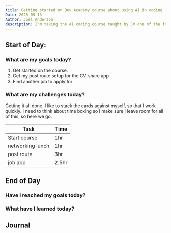 ```yaml
---
title: Getting started on Dev Academy course about using AI in coding
Date: 2025-05-13
Author: Joel Anderson
description: I'm taking the AI coding course taught by JV one of the founders of Dev Academy. Interested to see what they think about using AI in coding, but mostly curious how I can use it to supercharge my learning and not, be a crutch.
---
```


## Start of Day:

### What are my goals today?
1. Get started on the course.
2. Get my post route setup for the CV-share app
3. Find another job to apply for

### What are my challenges today?
Getting it all done. I like to stack the cards against myself, so that I work quickly. I need to think about time boxing so I make sure I leave room for all of this, so here we go.

| Task | Time |
|--|--|
|Start course | 1hr |
| networking lunch | 1hr |
| post route | 3hr |
| job app | 2.5hr |

## End of Day

### Have I reached my goals today?

### What have I learned today?

## Journal
